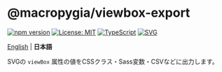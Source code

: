 # @macropygia/viewbox-export

[![npm version](https://img.shields.io/npm/v/@macropygia/viewbox-export.svg?style=flat-square)](https://www.npmjs.com/package/@macropygia/pug-graph)
[![License: MIT](https://img.shields.io/npm/l/@macropygia/viewbox-export?style=flat-square)](./LICENSE)
[![TypeScript](https://img.shields.io/badge/TypeScript-3178c6?style=flat-square&logo=typescript&logoColor=white)](https://www.typescriptlang.org/)
[![SVG](https://img.shields.io/badge/SVG-ffb13b?style=flat-square&logo=svg&logoColor=white)](https://www.w3.org/TR/SVG2/)

[English](README.md) | **日本語**

SVGの `viewBox` 属性の値をCSSクラス・Sass変数・CSVなどに出力します。

